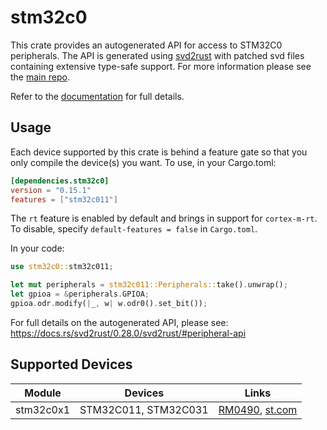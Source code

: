# stm32c0
This crate provides an autogenerated API for access to STM32C0 peripherals.
The API is generated using [svd2rust] with patched svd files containing
extensive type-safe support. For more information please see the [main repo].

Refer to the [documentation] for full details.

[svd2rust]: https://github.com/rust-embedded/svd2rust
[main repo]: https://github.com/stm32-rs/stm32-rs
[documentation]: https://docs.rs/stm32c0/latest/stm32c0/

## Usage
Each device supported by this crate is behind a feature gate so that you only
compile the device(s) you want. To use, in your Cargo.toml:

```toml
[dependencies.stm32c0]
version = "0.15.1"
features = ["stm32c011"]
```

The `rt` feature is enabled by default and brings in support for `cortex-m-rt`.
To disable, specify `default-features = false` in `Cargo.toml`.

In your code:

```rust
use stm32c0::stm32c011;

let mut peripherals = stm32c011::Peripherals::take().unwrap();
let gpioa = &peripherals.GPIOA;
gpioa.odr.modify(|_, w| w.odr0().set_bit());
```

For full details on the autogenerated API, please see:
https://docs.rs/svd2rust/0.28.0/svd2rust/#peripheral-api

## Supported Devices

| Module | Devices | Links |
|:------:|:-------:|:-----:|
| stm32c0x1 | STM32C011, STM32C031 | [RM0490](https://www.st.com/resource/en/reference_manual/rm0490-stm32c0x1-advanced-armbased-32bit-mcus-stmicroelectronics.pdf), [st.com](https://www.st.com/en/microcontrollers-microprocessors/stm32c0x1.html) |
